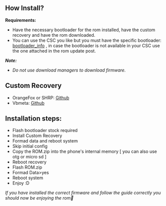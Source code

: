 ## How Install?

**Requirements:** 
- Have the necessary bootloader for the rom installed, have the custom recovery and have the rom downloaded.
- You can use the CSC you like but you must have the specific bootloader: [bootloader_info](https://github.com/MrDemon-LICH/PROJECT-LICHROM/blob/main/bootloader_info.md) , in case the bootloader is not available in your CSC use the one attached in the rom update post.

_**Note:**_
- _Do not use download managers to download firmware._

## Custom Recovery

* OrangeFox or SHRP: [Github](https://github.com/Vaz15k/android_device_samsung_a54x)
* Vbmeta: [Github](https://github.com/Vaz15k/proprietary_vendor_samsung_a54x)

## Installation steps:

* Flash bootloader stock required
* Install Custom Recovery
* Formad data and reboot system
* Skip initial config
* Copy the ROM.zip into the phone's internal memory [ you can also use otg or micro sd ]
* Reboot recovery
* Flash ROM.zip
* Formad Data>yes
* Reboot system
* Enjoy :D

_If you have installed the correct firmware and follow the guide correctly you should now be enjoying the rom💫_
